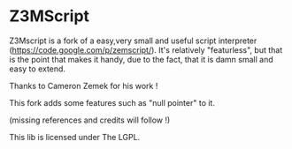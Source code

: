 Z3MScript
=========
Z3Mscript is a fork of a easy,very small and useful script interpreter (https://code.google.com/p/zemscript/).
It's relatively "featurless", but that is the point that makes it handy, due to the fact, that it is damn small and
easy to extend.

Thanks to Cameron Zemek for his work !

This fork adds some features such as "null pointer" to it.

(missing references and credits will follow !)

This lib is licensed under The LGPL.
